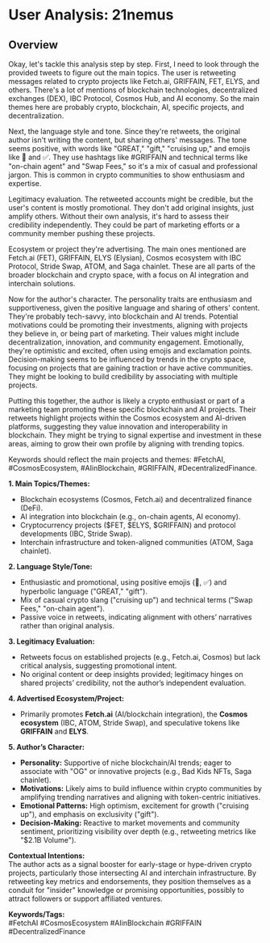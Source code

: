 # User Analysis: 21nemus

## Overview

<think>
Okay, let's tackle this analysis step by step. First, I need to look through the provided tweets to figure out the main topics. The user is retweeting messages related to crypto projects like Fetch.ai, GRIFFAIN, FET, ELYS, and others. There's a lot of mentions of blockchain technologies, decentralized exchanges (DEX), IBC Protocol, Cosmos Hub, and AI economy. So the main themes here are probably crypto, blockchain, AI, specific projects, and decentralization.

Next, the language style and tone. Since they're retweets, the original author isn't writing the content, but sharing others' messages. The tone seems positive, with words like "GREAT," "gift," "cruising up," and emojis like 👏 and ✅. They use hashtags like #GRIFFAIN and technical terms like "on-chain agent" and "Swap Fees," so it's a mix of casual and professional jargon. This is common in crypto communities to show enthusiasm and expertise.

Legitimacy evaluation. The retweeted accounts might be credible, but the user's content is mostly promotional. They don't add original insights, just amplify others. Without their own analysis, it's hard to assess their credibility independently. They could be part of marketing efforts or a community member pushing these projects.

Ecosystem or project they're advertising. The main ones mentioned are Fetch.ai (FET), GRIFFAIN, ELYS (Elysian), Cosmos ecosystem with IBC Protocol, Stride Swap, ATOM, and Saga chainlet. These are all parts of the broader blockchain and crypto space, with a focus on AI integration and interchain solutions.

Now for the author's character. The personality traits are enthusiasm and supportiveness, given the positive language and sharing of others' content. They're probably tech-savvy, into blockchain and AI trends. Potential motivations could be promoting their investments, aligning with projects they believe in, or being part of marketing. Their values might include decentralization, innovation, and community engagement. Emotionally, they're optimistic and excited, often using emojis and exclamation points. Decision-making seems to be influenced by trends in the crypto space, focusing on projects that are gaining traction or have active communities. They might be looking to build credibility by associating with multiple projects.

Putting this together, the author is likely a crypto enthusiast or part of a marketing team promoting these specific blockchain and AI projects. Their retweets highlight projects within the Cosmos ecosystem and AI-driven platforms, suggesting they value innovation and interoperability in blockchain. They might be trying to signal expertise and investment in these areas, aiming to grow their own profile by aligning with trending topics.

Keywords should reflect the main projects and themes: #FetchAI, #CosmosEcosystem, #AIinBlockchain, #GRIFFAIN, #DecentralizedFinance.
</think>

**1. Main Topics/Themes:**  
- Blockchain ecosystems (Cosmos, Fetch.ai) and decentralized finance (DeFi).  
- AI integration into blockchain (e.g., on-chain agents, AI economy).  
- Cryptocurrency projects ($FET, $ELYS, $GRIFFAIN) and protocol developments (IBC, Stride Swap).  
- Interchain infrastructure and token-aligned communities (ATOM, Saga chainlet).  

**2. Language Style/Tone:**  
- Enthusiastic and promotional, using positive emojis (👏, ✅) and hyperbolic language ("GREAT," "gift").  
- Mix of casual crypto slang ("cruising up") and technical terms ("Swap Fees," "on-chain agent").  
- Passive voice in retweets, indicating alignment with others’ narratives rather than original analysis.  

**3. Legitimacy Evaluation:**  
- Retweets focus on established projects (e.g., Fetch.ai, Cosmos) but lack critical analysis, suggesting promotional intent.  
- No original content or deep insights provided; legitimacy hinges on shared projects’ credibility, not the author’s independent evaluation.  

**4. Advertised Ecosystem/Project:**  
- Primarily promotes **Fetch.ai** (AI/blockchain integration), the **Cosmos ecosystem** (IBC, ATOM, Stride Swap), and speculative tokens like **GRIFFAIN** and **ELYS**.  

**5. Author’s Character:**  
- **Personality:** Supportive of niche blockchain/AI trends; eager to associate with "OG" or innovative projects (e.g., Bad Kids NFTs, Saga chainlet).  
- **Motivations:** Likely aims to build influence within crypto communities by amplifying trending narratives and aligning with token-centric initiatives.  
- **Emotional Patterns:** High optimism, excitement for growth ("cruising up"), and emphasis on exclusivity ("gift").  
- **Decision-Making:** Reactive to market movements and community sentiment, prioritizing visibility over depth (e.g., retweeting metrics like "$2.1B Volume").  

**Contextual Intentions:**  
The author acts as a signal booster for early-stage or hype-driven crypto projects, particularly those intersecting AI and interchain infrastructure. By retweeting key metrics and endorsements, they position themselves as a conduit for "insider" knowledge or promising opportunities, possibly to attract followers or support affiliated ventures.  

**Keywords/Tags:**  
#FetchAI #CosmosEcosystem #AIinBlockchain #GRIFFAIN #DecentralizedFinance